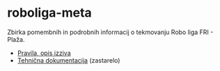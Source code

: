 # roboliga-meta
Zbirka pomembnih in podrobnih informacij o tekmovanju Robo liga FRI - Plaža.

- [Pravila, opis izziva](https://github.com/RoboLiga/roboliga-meta/blob/master/Pravila.md)
- [Tehnična dokumentacija](https://github.com/RoboLiga/roboliga-meta/tree/master/Tehnicna-dokumentacija) (zastarelo)
